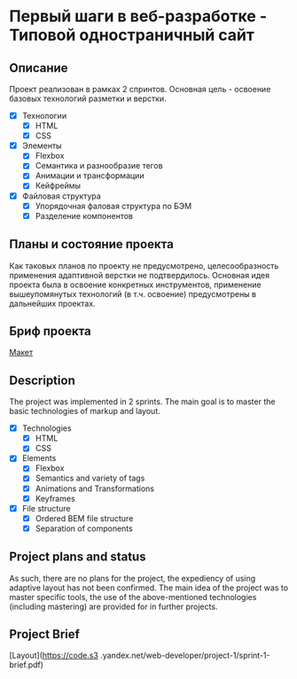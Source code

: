 # Первый шаги в веб-разработке - Типовой одностраничный сайт
## Описание
Проект реализован в рамках 2 спринтов. Основная цель - освоение базовых технологий разметки и верстки.
- [X] Технологии
    - [X] HTML
    - [X] CSS
- [X] Элементы
    - [X] Flexbox
    - [X] Семантика и разнообразие тегов
    - [X] Анимации и трансформации
    - [X] Кейфреймы
- [X] Файловая структура
    - [X] Упорядочная фаловая структура по БЭМ
    - [X] Разделение компонентов

## Планы и состояние проекта
Как таковых планов по проекту не предусмотрено, целесообразность применения адаптивной верстки не подтвердилось. Основная идея проекта была в освоение конкретных инструментов, применение вышеупомянутых технологий (в т.ч. освоение) предусмотрены в дальнейших проектах.

## Бриф проекта
[Макет](https://code.s3.yandex.net/web-developer/project-1/sprint-1-brief.pdf)


## Description
The project was implemented in 2 sprints. The main goal is to master the basic technologies of markup and layout.
- [X] Technologies
  - [X] HTML
  - [X] CSS
- [X] Elements
  - [X] Flexbox
  - [X] Semantics and variety of tags
  - [X] Animations and Transformations
  - [X] Keyframes
- [X] File structure
  - [X] Ordered BEM file structure
  - [X] Separation of components

## Project plans and status
As such, there are no plans for the project, the expediency of using adaptive layout has not been confirmed. The main idea of the project was to master specific tools, the use of the above-mentioned technologies (including mastering) are provided for in further projects.

## Project Brief
[Layout](https://code.s3 .yandex.net/web-developer/project-1/sprint-1-brief.pdf)
